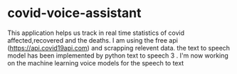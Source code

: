 # covid-voice-assistant
This application helps us track in real time statistics of covid affected,recovered and the deaths. I am using the free api (https://api.covid19api.com) and scrapping relevent data. the text to speech model has been implemented by python text to speech 3 . I'm now working on the machine learning voice models for the speech to text 
